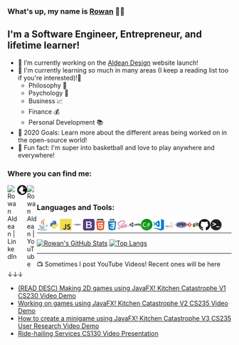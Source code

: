 ### What's up, my name is [Rowan][website] ✌🏽

## I'm a Software Engineer, Entrepreneur, and lifetime learner!
- 📝 I’m currently working on the [Aldean Design][design-website] website launch!
- 🌱 I'm currently learning so much in many areas (I keep a reading list too if you're interested)!🤣
    - Philosophy 🤔
    - Psychology 🧠
    - Business 📈
    - Finance 💰
    - Personal Development 📚
- 🎯 2020 Goals: Learn more about the different areas being worked on in the open-source world!
- 🏀 Fun fact: I'm super into basketball and love to play anywhere and everywhere!


### Where you can find me:

[<img align="left" alt="Rowan Aldean | LinkedIn" width="22px" src="https://cdn.jsdelivr.net/npm/simple-icons@v3/icons/linkedin.svg" />][linkedin]
[<img align="left" alt="github.io" width="22px" src="https://raw.githubusercontent.com/iconic/open-iconic/master/svg/globe.svg" />][website]
[<img align="left" alt="Rowan Aldean | YouTube" width="22px" src="https://cdn.jsdelivr.net/npm/simple-icons@v3/icons/youtube.svg" />][youtube]

<br />

### Languages and Tools:

<img align="left" alt="Java" width="26px" src="https://raw.githubusercontent.com/github/explore/80688e429a7d4ef2fca1e82350fe8e3517d3494d/topics/java/java.png" />
<img align="left" alt="Python" width="26px" src="https://raw.githubusercontent.com/github/explore/80688e429a7d4ef2fca1e82350fe8e3517d3494d/topics/python/python.png" />
<img align="left" alt="JavaScript" width="26px" src="https://raw.githubusercontent.com/github/explore/80688e429a7d4ef2fca1e82350fe8e3517d3494d/topics/javascript/javascript.png" />
<img align="left" alt="jQuery" width="26px" src="https://raw.githubusercontent.com/github/explore/80688e429a7d4ef2fca1e82350fe8e3517d3494d/topics/jquery/jquery.png" />
<img align="left" alt="Bootstrap" width="26px" src="https://raw.githubusercontent.com/github/explore/80688e429a7d4ef2fca1e82350fe8e3517d3494d/topics/bootstrap/bootstrap.png" />
<img align="left" alt="HTML5" width="26px" src="https://raw.githubusercontent.com/github/explore/80688e429a7d4ef2fca1e82350fe8e3517d3494d/topics/html/html.png" />
<img align="left" alt="CSS3" width="26px" src="https://raw.githubusercontent.com/github/explore/80688e429a7d4ef2fca1e82350fe8e3517d3494d/topics/css/css.png" />
<img align="left" alt="Sass" width="26px" src="https://raw.githubusercontent.com/github/explore/80688e429a7d4ef2fca1e82350fe8e3517d3494d/topics/sass/sass.png"/>
<img align="left" alt="Unity" width="26px" src="https://raw.githubusercontent.com/github/explore/80688e429a7d4ef2fca1e82350fe8e3517d3494d/topics/unity/unity.png"/>
<img align="left" alt="C-Sharp" width="26px" src="https://raw.githubusercontent.com/github/explore/80688e429a7d4ef2fca1e82350fe8e3517d3494d/topics/csharp/csharp.png" />
<img align="left" alt="VS Code" width="26px" src="https://raw.githubusercontent.com/github/explore/80688e429a7d4ef2fca1e82350fe8e3517d3494d/topics/visual-studio-code/visual-studio-code.png"/>
<img align="left" alt="MySQL" width="26px" src="https://raw.githubusercontent.com/github/explore/80688e429a7d4ef2fca1e82350fe8e3517d3494d/topics/mysql/mysql.png"/>
<img align="left" alt="PHP" width="26px" src="https://raw.githubusercontent.com/github/explore/ccc16358ac4530c6a69b1b80c7223cd2744dea83/topics/php/php.png" />
<img align="left" alt="Git" width="26px" src="https://raw.githubusercontent.com/github/explore/80688e429a7d4ef2fca1e82350fe8e3517d3494d/topics/git/git.png" />
<img align="left" alt="GitHub" width="26px" src="https://raw.githubusercontent.com/github/explore/78df643247d429f6cc873026c0622819ad797942/topics/github/github.png"/>
<img align="left" alt="Terminal" width="26px" src="https://raw.githubusercontent.com/github/explore/80688e429a7d4ef2fca1e82350fe8e3517d3494d/topics/terminal/terminal.png"/>

<br />

---

[![Rowan's GitHub Stats](https://github-readme-stats.vercel.app/api?username=rowanaldean&show_icons=true&count_private=true&theme=buefy&hide=issues,contribs&hide_border=true)](https://github.com/anuraghazra/github-readme-stats)
[![Top Langs](https://github-readme-stats.vercel.app/api/top-langs/?username=rowanaldean&theme=buefy)](https://github.com/anuraghazra/github-readme-stats)

---
📺 Sometimes I post YouTube Videos! Recent ones will be here ↓↓↓
<!-- YOUTUBE:START -->
- [(READ DESC) Making 2D games using JavaFX! Kitchen Catastrophe V1 CS230 Video Demo](https://www.youtube.com/watch?v=uPakI8p3xQA)
- [Working on games using JavaFX! Kitchen Catastrophe V2 CS235 Video Demo](https://www.youtube.com/watch?v=Upq4GQy_ujI)
- [How to create a minigame using JavaFX! Kitchen Catastrophe V3 CS235 User Research Video Demo](https://www.youtube.com/watch?v=K9PwPViuhuk)
- [Ride-hailing Services CS130 Video Presentation](https://www.youtube.com/watch?v=-9PGQjApeEw)
<!-- YOUTUBE:END -->

[design-website]: https://www.aldeandesign.com/
[website]: https://rowanaldean.github.io/
[youtube]: https://www.youtube.com/channel/UCFNwcJUO-5aeU3b7-mh3kdw
[linkedin]: https://www.linkedin.com/in/raldean/